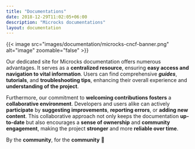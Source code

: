 ```yaml
---
title: "Documentations"
date: 2018-12-29T11:02:05+06:00
description: "Microcks documentations"
layout: documentation
---
```


{{< image src="images/documentation/microcks-cncf-banner.png" alt="image" zoomable="false" >}}

Our dedicated site for Microcks documentation offers numerous advantages. It serves as a **centralized resource**, ensuring **easy access and navigation to vital information**. Users can find comprehensive ***guides***, **tutorials**, and **troubleshooting tips**, enhancing their overall experience and **understanding of the project**.

Furthermore, our commitment to **welcoming contributions fosters** a **collaborative environment**. Developers and users alike can actively **participate** by **suggesting improvements**, **reporting errors**, or **adding new content**. This collaborative approach not only keeps the documentation **up-to-date** but also encourages a **sense of ownership** and **community engagement**, making the project **stronger** and more **reliable over time**.

By the **community**, for the **community** 🙌
